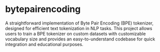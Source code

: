 # bytepairencoding
A straightforward implementation of Byte Pair Encoding (BPE) tokenizer, designed for efficient text tokenization in NLP tasks. This project allows users to train a BPE tokenizer on custom datasets with customizable vocabulary size and provides an easy-to-understand codebase for quick integration and educational purposes.
